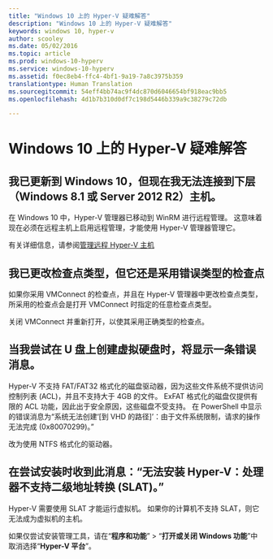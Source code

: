 ```yaml
---
title: "Windows 10 上的 Hyper-V 疑难解答"
description: "Windows 10 上的 Hyper-V 疑难解答"
keywords: windows 10, hyper-v
author: scooley
ms.date: 05/02/2016
ms.topic: article
ms.prod: windows-10-hyperv
ms.service: windows-10-hyperv
ms.assetid: f0ec8eb4-ffc4-4bf1-9a19-7a8c3975b359
translationtype: Human Translation
ms.sourcegitcommit: 54eff4bb74ac9f4dc870d6046654bf918eac9bb5
ms.openlocfilehash: 4d1b7b310d0df7c198d5446b339a9c38279c72db

---
```


# Windows 10 上的 Hyper-V 疑难解答

## 我已更新到 Windows 10，但现在我无法连接到下层（Windows 8.1 或 Server 2012 R2）主机。
在 Windows 10 中，Hyper-V 管理器已移动到 WinRM 进行远程管理。  这意味着现在必须在远程主机上启用远程管理，才能使用 Hyper-V 管理器管理它。

有关详细信息，请参阅[管理远程 Hyper-V 主机](https://technet.microsoft.com/windows-server-docs/compute/hyper-v/manage/Remotely-manage-Hyper-V-hosts)

## 我已更改检查点类型，但它还是采用错误类型的检查点
如果你采用 VMConnect 的检查点，并且在 Hyper-V 管理器中更改检查点类型，所采用的检查点会是打开 VMConnect 时指定的任意检查点类型。

关闭 VMConnect 并重新打开，以使其采用正确类型的检查点。

## 当我尝试在 U 盘上创建虚拟硬盘时，将显示一条错误消息。
Hyper-V 不支持 FAT/FAT32 格式化的磁盘驱动器，因为这些文件系统不提供访问控制列表 (ACL)，并且不支持大于 4GB 的文件。 ExFAT 格式化的磁盘仅提供有限的 ACL 功能，因此出于安全原因，这些磁盘不受支持。
在 PowerShell 中显示的错误消息为“系统无法创建‘\[到 VHD 的路径\]’：由于文件系统限制，请求的操作无法完成 (0x80070299)。”

改为使用 NTFS 格式化的驱动器。 

## 在尝试安装时收到此消息：“无法安装 Hyper-V：处理器不支持二级地址转换 (SLAT)。”
Hyper-V 需要使用 SLAT 才能运行虚拟机。 如果你的计算机不支持 SLAT，则它无法成为虚拟机的主机。

如果仅尝试安装管理工具，请在“**程序和功能**” > “**打开或关闭 Windows 功能**”中取消选择“**Hyper-V 平台**”。



<!--HONumber=Jan17_HO2-->


